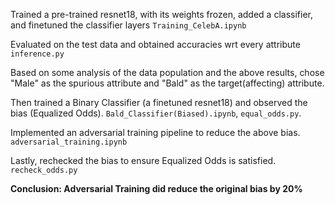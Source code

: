 Trained a pre-trained resnet18, with its weights frozen, added a classifier, and finetuned the classifier layers `Training_CelebA.ipynb`

Evaluated on the test data and obtained accuracies wrt every attribute `inference.py`

Based on some analysis of the data population and the above results, chose "Male" as the spurious attribute and "Bald" as the target(affecting) attribute.

Then trained a Binary Classifier (a finetuned resnet18) and observed the bias (Equalized Odds).
`Bald_Classifier(Biased).ipynb`, `equal_odds.py`.

Implemented an adversarial training pipeline to reduce the above bias.
`adversarial_training.ipynb`

Lastly, rechecked the bias to ensure Equalized Odds is satisfied.
`recheck_odds.py`

**Conclusion: Adversarial Training did reduce the original bias by 20%**
